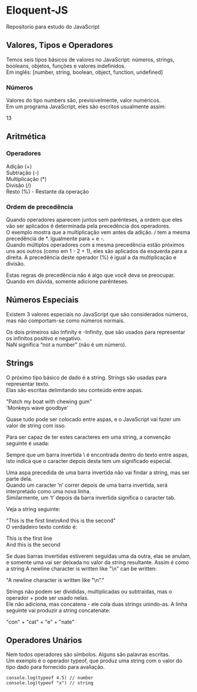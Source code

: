 # Eloquent-JS
Repositorio para estudo do JavaScript

## Valores, Tipos e Operadores
Temos seis tipos básicos de valores no JavaScript: números, strings, booleans, objetos, funções e valores indefinidos.  
Em inglês: [number, string, boolean, object, function, undefined]  

### Números
Valores do tipo numbers são, previsivelmente, valor numéricos.  
Em um programa JavaScript, eles são escritos usualmente assim:  

13  

## Aritmética

### Operadores

   Adição (+)  
   Subtração (-)  
   Multiplicação (*)  
   Divisão (/)  
   Resto (%) - Restante da operação  

### Ordem de precedência

Quando operadores aparecem juntos sem parênteses, a ordem que eles vão ser aplicados é determinada pela precedência dos operadores.  
O exemplo mostra que a multiplicação vem antes da adição. / tem a mesma precedência de *. Igualmente para + e -.  
Quando múltiplos operadores com a mesma precedência estão próximos uns aos outros (como em 1 - 2 + 1), eles são aplicados da esquerda para a direita. A precedência deste operador (%) é igual a da multiplicação e divisão.  

Estas regras de precedência não é algo que você deva se preocupar. Quando em dúvida, somente adicione parênteses.  

## Números Especiais

Existem 3 valores especiais no JavaScript que são considerados números, mas não comportam-se como números normais.  

Os dois primeiros são Infinity e -Infinity, que são usados para representar os infinitos positivo e negativo.  
NaN significa “not a number” (não é um número).  

## Strings

O próximo tipo básico de dado é a string. Strings são usadas para representar texto.  
Elas são escritas delimitando seu conteúdo entre aspas.  

"Patch my boat with chewing gum"  
'Monkeys wave goodbye'  

Quase tudo pode ser colocado entre aspas, e o JavaScript vai fazer um valor de string com isso.  

Para ser capaz de ter estes caracteres em uma string, a convenção seguinte é usada:  

Sempre que um barra invertida \ é encontrada dentro do texto entre aspas, isto indica que o caracter depois desta tem um significado especial.  

Uma aspa precedida de uma barra invertida não vai findar a string, mas ser parte dela.  
Quando um caracter ‘n’ correr depois de uma barra invertida, será interpretado como uma nova linha.  
Similarmente, um ‘t’ depois da barra invertida significa o caracter tab.  

Veja a string seguinte:

"This is the first line\nAnd this is the second"  
O verdadeiro texto contido é:  

This is the first line  
And this is the second  

Se duas barras invertidas estiverem seguidas uma da outra, elas se anulam, e somente uma vai ser deixada no valor da string resultante. 
Assim é como a string A newline character is written like "\n" can be written:  

"A newline character is written like \"\\n\"."   

Strings não podem ser divididas, multiplicadas ou subtraídas, mas o operador + pode ser usado nelas.  
Ele não adiciona, mas concatena - ele cola duas strings unindo-as. A linha seguinte vai produzir a string concatenate:  

"con" + "cat" + "e" + "nate"  

## Operadores Unários

Nem todos operadores são símbolos. Alguns são palavras escritas.  
Um exemplo é o operador typeof, que produz uma string com o valor do tipo dado para fornecido para avaliação.  
```
console.log(typeof 4.5) // number  
console.log(typeof "x") // string  
```
